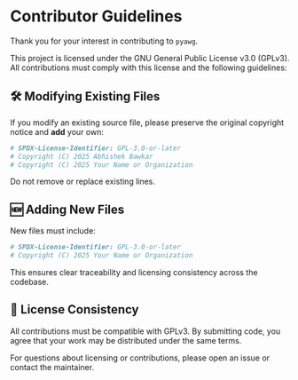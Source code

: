 # Contributor Guidelines

Thank you for your interest in contributing to `pyawg`.

This project is licensed under the GNU General Public License v3.0 (GPLv3). All contributions must comply with this license and the following guidelines:

## 🛠️ Modifying Existing Files

If you modify an existing source file, please preserve the original copyright notice and **add** your own:

```python
# SPDX-License-Identifier: GPL-3.0-or-later
# Copyright (C) 2025 Abhishek Bawkar
# Copyright (C) 2025 Your Name or Organization
```

Do not remove or replace existing lines.

## 🆕 Adding New Files

New files must include:

```python
# SPDX-License-Identifier: GPL-3.0-or-later
# Copyright (C) 2025 Your Name or Organization
```

This ensures clear traceability and licensing consistency across the codebase.

## 📜 License Consistency

All contributions must be compatible with GPLv3. By submitting code, you agree that your work may be distributed under the same terms.

For questions about licensing or contributions, please open an issue or contact the maintainer.
